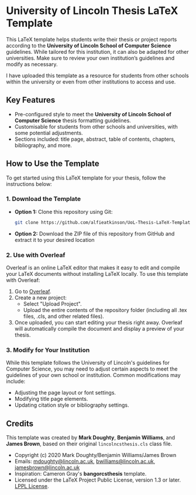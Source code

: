 # University of Lincoln Thesis LaTeX Template

This LaTeX template helps students write their thesis or project reports according to the **University of Lincoln School of Computer Science** guidelines. While tailored for this institution, it can also be adapted for other universities. Make sure to review your own institution’s guidelines and modify as necessary.

I have uploaded this template as a resource for students from other schools within the university or even from other institutions to access and use.

## Key Features

- Pre-configured style to meet the **University of Lincoln School of Computer Science** thesis formatting guidelines.
- Customisable for students from other schools and universities, with some potential adjustments.
- Sections included: title page, abstract, table of contents, chapters, bibliography, and more.

## How to Use the Template

To get started using this LaTeX template for your thesis, follow the instructions below:

### 1. Download the Template

- **Option 1:** Clone this repository using Git:
  ```bash
  git clone https://github.com/alfieatkinson/UoL-Thesis-LaTeX-Template.git
  ```
- **Option 2:** Download the ZIP file of this repository from GitHub and extract it to your desired location

### 2. Use with Overleaf

Overleaf is an online LaTeX editor that makes it easy to edit and compile your LaTeX documents without installing LaTeX locally. To use this template with Overleaf:

1. Go to [Overleaf](https://www.overleaf.com).
2. Create a new project:
    - Select "Upload Project".
    - Upload the entire contents of the repository folder (including all .tex files, .cls, and other related files).
3. Once uploaded, you can start editing your thesis right away. Overleaf will automatically compile the document and display a preview of your thesis.

### 3. Modify for Your Institution

While this template follows the University of Lincoln's guidelines for Computer Science, you may need to adjust certain aspects to meet the guidelines of your own school or institution. Common modifications may include:

- Adjusting the page layout or font settings.
- Modifying title page elements.
- Updating citation style or bibliography settings.

## Credits

This template was created by **Mark Doughty**, **Benjamin Williams**, and **James Brown**, based on their original `lincolncsthesis.cls` class file.

- Copyright (c) 2020 Mark Doughty/Benjamin Williams/James Brown
- Emails: <mdoughty@lincoln.ac.uk>, <bwilliams@lincoln.ac.uk>, <jamesbrown@lincoln.ac.uk>
- Inspiration: Cameron Gray's **bangorcsthesis** template.
- Licensed under the LaTeX Project Public License, version 1.3 or later. [LPPL License](http://www.latex-project.org/lppl.txt).
